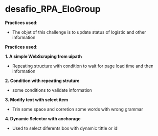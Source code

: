 # desafio_RPA_EloGroup

**Practices used:**

* The objet of this challenge is to update status of logistic and other information 

**Practices used:**


**1. A simple WebScraping from uipath**

* Repeating structure with condition to wait for page load time and then information

**2. Condition with repeating struture**

* some conditions to validate information

**3. Modify text with select item** 

* Trin some space and corretion some words with wrong grammar 

**4. Dynamic Selector with anchorage**

* Used to select diferents box with dynamic tittle or id


